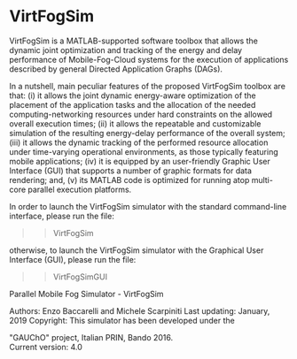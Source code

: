 # VirtFogSim
VirtFogSim is a MATLAB-supported software toolbox that allows the dynamic joint optimization and tracking of the energy and delay performance of Mobile-Fog-Cloud systems for the execution of applications described by general Directed Application Graphs (DAGs).

In a nutshell, main peculiar features of the proposed VirtFogSim toolbox are that: (i) it allows the joint dynamic energy-aware optimization of the placement of the application tasks and the allocation of the needed computing-networking resources under hard constraints on the allowed overall execution times; (ii) it allows the repeatable and customizable simulation of the resulting energy-delay performance of the overall system; (iii) it allows the dynamic tracking of the performed resource allocation under time-varying operational environments, as those typically featuring mobile applications; (iv) it is equipped by an user-friendly Graphic User Interface (GUI) that supports a number of graphic formats for data rendering; and, (v) its MATLAB code is optimized for running atop multi-core parallel execution platforms.

In order to launch the VirtFogSim simulator with the standard command-line interface, please run the file:

>> VirtFogSim

otherwise, to launch the VirtFogSim simulator with the Graphical User Interface (GUI), please run the file:

>> VirtFogSimGUI



Parallel Mobile Fog Simulator - VirtFogSim             
                                                 
Authors: Enzo Baccarelli and Michele Scarpiniti
Last updating: January, 2019
Copyright: This simulator has been developed under the

"GAUChO" project, Italian PRIN, Bando 2016.          
Current version: 4.0 
